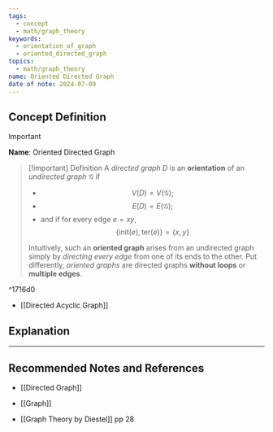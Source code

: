 ```yaml
---
tags:
  - concept
  - math/graph_theory
keywords:
  - orientation_of_graph
  - oriented_directed_graph
topics:
  - math/graph_theory
name: Oriented Directed Graph
date of note: 2024-07-09
---
```


## Concept Definition

>[!important]
>**Name**: Oriented Directed Graph

>[!important] Definition
>A *directed graph* $D$ is an **orientation** of an *undirected graph* $\mathcal{G}$ if 
>- $$V(D) = V(\mathcal{G});$$
>- $$E(D) = E(\mathcal{G});$$ 
>- and if for every edge $e=xy$, $$\{ \text{init}(e), \text{ter}(e)  \}  = \{ x, y \}$$
>  
>Intuitively, such an **oriented graph** arises from an undirected graph simply by *directing* *every edge* from one of its ends to the other. Put differently, *oriented graphs* are directed graphs **without loops** or **multiple edges**.

^1716d0

- [[Directed Acyclic Graph]]



## Explanation





-----------
##  Recommended Notes and References


- [[Directed Graph]]
- [[Graph]]

- [[Graph Theory by Diestel]] pp 28